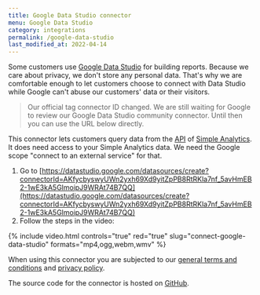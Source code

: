 ```yaml
---
title: Google Data Studio connector
menu: Google Data Studio
category: integrations
permalink: /google-data-studio
last_modified_at: 2022-04-14
---
```


Some customers use [Google Data Studio](https://datastudio.google.com/) for building reports. Because we care about privacy, we don't store any personal data. That's why we are comfortable enough to let customers choose to connect with Data Studio while Google can't abuse our customers' data or their visitors.

<blockquote class="red" markdown="1">

Our official tag connector ID changed. We are still waiting for Google to review our Google Data Studio community connector. Until then you can use the URL below directly.

</blockquote>

This connector lets customers query data from the [API](/api) of [Simple Analytics](https://simpleanalytics.com/). It does need access to your Simple Analytics data. We need the Google scope "connect to an external service" for that.

1. Go to [https://datastudio.google.com/datasources/create?connectorId=AKfycbyswyUWn2yxh69Xd9yitZpPB8RtRKla7nf_5avHmEB2-1wE3kA5GlmoipJ9WRAt74B7QQ](https://datastudio.google.com/datasources/create?connectorId=AKfycbyswyUWn2yxh69Xd9yitZpPB8RtRKla7nf_5avHmEB2-1wE3kA5GlmoipJ9WRAt74B7QQ)
1. Follow the steps in the video:

{%
  include video.html
  controls="true"
  red="true"
  slug="connect-google-data-studio"
  formats="mp4,ogg,webm,wmv"
%}

When using this connector you are subjected to our [general terms and conditions](https://simpleanalytics.com/general-terms-and-conditions) and [privacy policy](https://simpleanalytics.com/privacy).

The source code for the connector is hosted on [GitHub](https://github.com/simpleanalytics/google-data-studio/).
